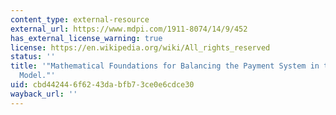 ```yaml
---
content_type: external-resource
external_url: https://www.mdpi.com/1911-8074/14/9/452
has_external_license_warning: true
license: https://en.wikipedia.org/wiki/All_rights_reserved
status: ''
title: '"Mathematical Foundations for Balancing the Payment System in the Trade Credit
  Model."'
uid: cbd44244-6f62-43da-bfb7-3ce0e6cdce30
wayback_url: ''
---
```

